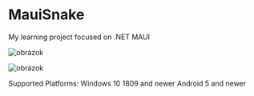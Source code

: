 # MauiSnake
My learning project focused on .NET MAUI

![obrázok](https://user-images.githubusercontent.com/74670743/187488257-934dc7aa-2f40-47cb-b5f8-fb30dc149688.png)

![obrázok](https://user-images.githubusercontent.com/74670743/187490677-dabe40c7-76df-4341-af02-cb325fbdc075.png)

Supported Platforms: 
Windows 10 1809 and newer
Android 5 and newer
